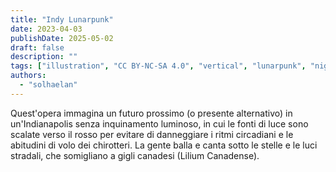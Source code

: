 ```yaml
---
title: "Indy Lunarpunk"
date: 2023-04-03
publishDate: 2025-05-02
draft: false
description: ""
tags: ["illustration", "CC BY-NC-SA 4.0", "vertical", "lunarpunk", "night", "city", "music", "infrastructure"]
authors:
  - "solhaelan"
---
```


Quest'opera immagina un futuro prossimo (o presente alternativo) in un'Indianapolis senza inquinamento luminoso, in cui le fonti di luce sono scalate verso il rosso per evitare di danneggiare i ritmi circadiani e le abitudini di volo dei chirotteri. La gente balla e canta sotto le stelle e le luci stradali, che somigliano a gigli canadesi (Lilium Canadense).
